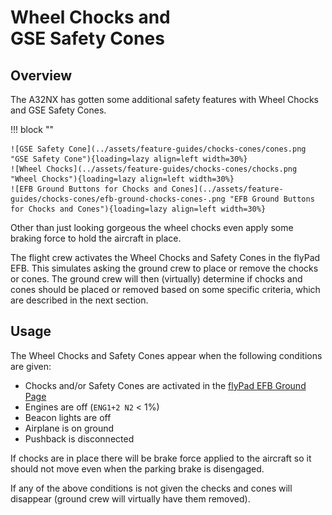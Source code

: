 # Wheel Chocks and<br/>GSE Safety Cones

## Overview

The A32NX has gotten some additional safety features with Wheel Chocks and GSE Safety Cones.

!!! block ""

    ![GSE Safety Cone](../assets/feature-guides/chocks-cones/cones.png "GSE Safety Cone"){loading=lazy align=left width=30%}
    ![Wheel Chocks](../assets/feature-guides/chocks-cones/chocks.png "Wheel Chocks"){loading=lazy align=left width=30%}
    ![EFB Ground Buttons for Chocks and Cones](../assets/feature-guides/chocks-cones/efb-ground-chocks-cones-.png "EFB Ground Buttons for Chocks and Cones"){loading=lazy align=left width=30%}

Other than just looking gorgeous the wheel chocks even apply some braking force to hold the aircraft in place.

The flight crew activates the Wheel Chocks and Safety Cones in the flyPad EFB. This simulates asking the ground crew to place or remove the chocks or cones. The ground crew will then (virtually) determine if chocks and cones should be placed or removed based on some specific criteria, which are described in the next section.

## Usage

The Wheel Chocks and Safety Cones appear when the following conditions are given:

- Chocks and/or Safety Cones are activated in the [flyPad EFB Ground Page](flyPad/ground.md)
- Engines are off (`ENG1+2 N2` < 1%)
- Beacon lights are off
- Airplane is on ground
- Pushback is disconnected

If chocks are in place there will be brake force applied to the aircraft so it should not move even when the parking brake is disengaged.

If any of the above conditions is not given the checks and cones will disappear (ground crew will virtually have them removed).
